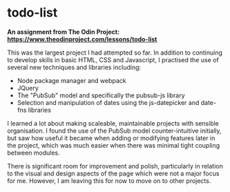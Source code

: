 # todo-list
**An assignment from The Odin Project: https://www.theodinproject.com/lessons/todo-list**

This was the largest project I had attempted so far. In addition to continuing to develop skills in basic HTML, CSS and Javascript, I practised the use of several new techniques and libraries including:
* Node package manager and webpack
* JQuery
* The "PubSub" model and specifically the pubsub-js library
* Selection and manipulation of dates using the js-datepicker and date-fns libraries

I learned a lot about making scaleable, maintainable projects with sensible organisation. I found the use of the PubSub model counter-intuitive initially, but saw how useful it became when adding or modifying features later in the project, which was much easier when there was minimal tight coupling between modules.

There is significant room for improvement and polish, particularly in relation to the visual and design aspects of the page which were not a major focus for me. However, I am leaving this for now to move on to other projects.
